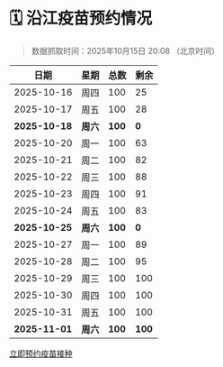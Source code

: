 # 🗓️ 沿江疫苗预约情况

> 数据抓取时间：2025年10月15日 20:08 （北京时间）

| 日期 | 星期 | 总数 | 剩余 |
|------|------|------|------|
| 2025-10-16 | 周四 | 100 | 25 |
| 2025-10-17 | 周五 | 100 | 28 |
| **2025-10-18** | **周六** | **100** | **0** |
| 2025-10-20 | 周一 | 100 | 63 |
| 2025-10-21 | 周二 | 100 | 82 |
| 2025-10-22 | 周三 | 100 | 88 |
| 2025-10-23 | 周四 | 100 | 91 |
| 2025-10-24 | 周五 | 100 | 83 |
| **2025-10-25** | **周六** | **100** | **0** |
| 2025-10-27 | 周一 | 100 | 89 |
| 2025-10-28 | 周二 | 100 | 95 |
| 2025-10-29 | 周三 | 100 | 100 |
| 2025-10-30 | 周四 | 100 | 100 |
| 2025-10-31 | 周五 | 100 | 100 |
| **2025-11-01** | **周六** | **100** | **100** |


<div class="button-container">
<a class="btn" href="http://yfzweb.ishequ.net/#/login" target="_blank">立即预约疫苗接种</a>
</div>
